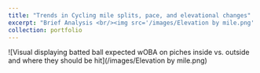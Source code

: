 ```yaml
---
title: "Trends in Cycling mile splits, pace, and elevational changes"
excerpt: "Brief Analysis <br/><img src='/images/Elevation by mile.png' width='925' height='500'>"
collection: portfolio
---
```


![Visual displaying batted ball expected wOBA on piches inside vs. outside and where they should be hit](/images/Elevation by mile.png)




